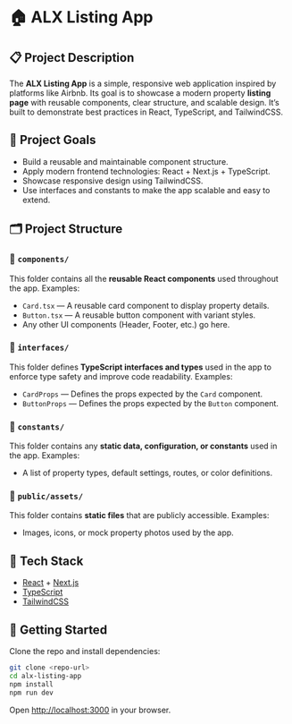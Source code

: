 # 🏠 **ALX Listing App**

## 📋 Project Description

The **ALX Listing App** is a simple, responsive web application inspired by platforms like Airbnb.
Its goal is to showcase a modern property **listing page** with reusable components, clear structure, and scalable design.
It’s built to demonstrate best practices in React, TypeScript, and TailwindCSS.

## 🎯 Project Goals

* Build a reusable and maintainable component structure.
* Apply modern frontend technologies: React + Next.js + TypeScript.
* Showcase responsive design using TailwindCSS.
* Use interfaces and constants to make the app scalable and easy to extend.

## 🗂️ Project Structure

### 🔷 **`components/`**

This folder contains all the **reusable React components** used throughout the app.
Examples:

* `Card.tsx` — A reusable card component to display property details.
* `Button.tsx` — A reusable button component with variant styles.
* Any other UI components (Header, Footer, etc.) go here.

### 🔷 **`interfaces/`**

This folder defines **TypeScript interfaces and types** used in the app to enforce type safety and improve code readability.
Examples:

* `CardProps` — Defines the props expected by the `Card` component.
* `ButtonProps` — Defines the props expected by the `Button` component.

### 🔷 **`constants/`**

This folder contains any **static data, configuration, or constants** used in the app.
Examples:

* A list of property types, default settings, routes, or color definitions.

### 🔷 **`public/assets/`**

This folder contains **static files** that are publicly accessible.
Examples:

* Images, icons, or mock property photos used by the app.

## 🚀 Tech Stack

* [React](https://reactjs.org/) + [Next.js](https://nextjs.org/)
* [TypeScript](https://www.typescriptlang.org/)
* [TailwindCSS](https://tailwindcss.com/)

## 📖 Getting Started

Clone the repo and install dependencies:

```bash
git clone <repo-url>
cd alx-listing-app
npm install
npm run dev
```
Open [http://localhost:3000](http://localhost:3000) in your browser.
